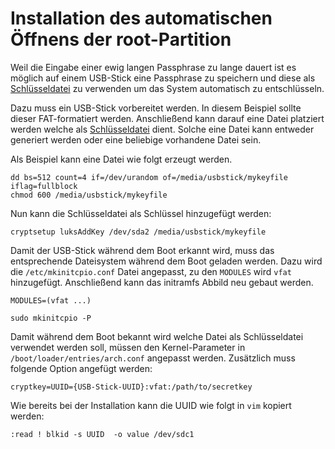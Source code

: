 # Installation des automatischen Öffnens der root-Partition 

Weil die Eingabe einer ewig langen Passphrase zu lange dauert ist es möglich auf einem USB-Stick eine Passphrase zu speichern und diese als [Schlüsseldatei](https://wiki.archlinux.org/index.php/Dm-crypt/Device_encryption#Keyfiles) zu verwenden um das System automatisch zu entschlüsseln.


Dazu muss ein USB-Stick vorbereitet werden. In diesem Beispiel sollte dieser FAT-formatiert werden. Anschließend kann darauf eine Datei platziert werden welche als [Schlüsseldatei](https://wiki.archlinux.org/index.php/Dm-crypt/Device_encryption#Keyfiles) dient. Solche eine Datei kann entweder generiert werden oder eine beliebige vorhandene Datei sein.

Als Beispiel kann eine Datei wie folgt erzeugt werden.

    dd bs=512 count=4 if=/dev/urandom of=/media/usbstick/mykeyfile iflag=fullblock
    chmod 600 /media/usbstick/mykeyfile

Nun kann die Schlüsseldatei als Schlüssel hinzugefügt werden:

    cryptsetup luksAddKey /dev/sda2 /media/usbstick/mykeyfile

Damit der USB-Stick während dem Boot erkannt wird, muss das entsprechende Dateisystem während dem Boot geladen werden. Dazu wird die `/etc/mkinitcpio.conf` Datei angepasst, zu den `MODULES` wird `vfat` hinzugefügt. Anschließend kann das initramfs Abbild neu gebaut werden. 

    MODULES=(vfat ...)

    sudo mkinitcpio -P

Damit während dem Boot bekannt wird welche Datei als Schlüsseldatei verwendet werden soll, müssen den Kernel-Parameter in `/boot/loader/entries/arch.conf` angepasst werden. Zusätzlich muss folgende Option angefügt werden:

    cryptkey=UUID={USB-Stick-UUID}:vfat:/path/to/secretkey

Wie bereits bei der Installation kann die UUID wie folgt in `vim` kopiert werden:
    
    :read ! blkid -s UUID  -o value /dev/sdc1 